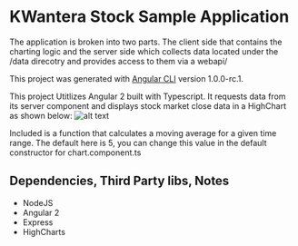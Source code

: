 # KWantera Stock Sample Application 
The application is broken into two parts.  The client side that contains the charting logic and the server side which collects data located under the /data direcotry and provides access to them via a webapi/ 

This project was generated with [Angular CLI](https://github.com/angular/angular-cli) version 1.0.0-rc.1.

This project Utitlizes Angular 2 built with Typescript.  It requests data from its server component and displays stock market close data in a HighChart as shown below: 
![alt text](http://i.imgur.com/rfXQRVT.png)

Included is a function that calculates a moving average for a given time range.  The default here is 5, you can change this value in the default constructor for chart.component.ts

## Dependencies, Third Party libs, Notes 
* NodeJS
* Angular 2 
* Express
* HighCharts 
